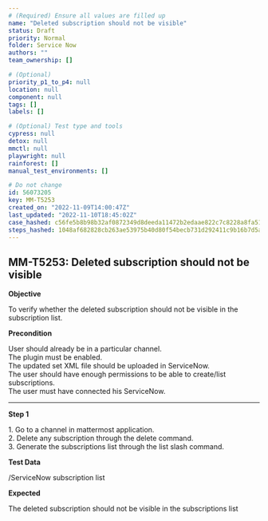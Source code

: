 ```yaml
---
# (Required) Ensure all values are filled up
name: "Deleted subscription should not be visible"
status: Draft
priority: Normal
folder: Service Now
authors: ""
team_ownership: []

# (Optional)
priority_p1_to_p4: null
location: null
component: null
tags: []
labels: []

# (Optional) Test type and tools
cypress: null
detox: null
mmctl: null
playwright: null
rainforest: []
manual_test_environments: []

# Do not change
id: 56073205
key: MM-T5253
created_on: "2022-11-09T14:00:47Z"
last_updated: "2022-11-10T18:45:02Z"
case_hashed: c56fe5b8b98b32af0872349d8deeda11472b2edaae822c7c8228a8fa51c72bc60656838bda724b5d56c838f28acb31ec
steps_hashed: 1048af682828cb263ae53975b40d80f54becb731d292411c9b16b7d5a5581cc2c8207432d5e476f87d96d31d410a23ca
---
```


<!-- (Auto-generated) Based on frontmatter's "key" and "name" -->

## MM-T5253: Deleted subscription should not be visible

**Objective**

To verify whether the deleted subscription should not be visible in the subscription list.

**Precondition**

User should already be in a particular channel.\
The plugin must be enabled.\
The updated set XML file should be uploaded in ServiceNow.\
The user should have enough permissions to be able to create/list subscriptions.\
The user must have connected his ServiceNow.

---

**Step 1**

1\. Go to a channel in mattermost application.\
2\. Delete any subscription through the delete command.\
3\. Generate the subscriptions list through the list slash command.

**Test Data**

/ServiceNow subscription list

**Expected**

The deleted subscription should not be visible in the subscriptions list
